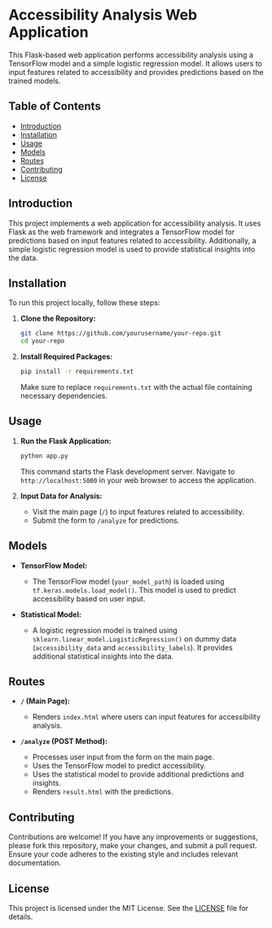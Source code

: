 # Accessibility Analysis Web Application

This Flask-based web application performs accessibility analysis using a TensorFlow model and a simple logistic regression model. It allows users to input features related to accessibility and provides predictions based on the trained models.

## Table of Contents

- [Introduction](#introduction)
- [Installation](#installation)
- [Usage](#usage)
- [Models](#models)
- [Routes](#routes)
- [Contributing](#contributing)
- [License](#license)

## Introduction

This project implements a web application for accessibility analysis. It uses Flask as the web framework and integrates a TensorFlow model for predictions based on input features related to accessibility. Additionally, a simple logistic regression model is used to provide statistical insights into the data.

## Installation

To run this project locally, follow these steps:

1. **Clone the Repository:**
    ```bash
    git clone https://github.com/yourusername/your-repo.git
    cd your-repo
    ```

2. **Install Required Packages:**
    ```bash
    pip install -r requirements.txt
    ```

   Make sure to replace `requirements.txt` with the actual file containing necessary dependencies.

## Usage

1. **Run the Flask Application:**
    ```bash
    python app.py
    ```

   This command starts the Flask development server. Navigate to `http://localhost:5000` in your web browser to access the application.

2. **Input Data for Analysis:**

   - Visit the main page (`/`) to input features related to accessibility.
   - Submit the form to `/analyze` for predictions.

## Models

- **TensorFlow Model:**
    - The TensorFlow model (`your_model_path`) is loaded using `tf.keras.models.load_model()`. This model is used to predict accessibility based on user input.

- **Statistical Model:**
    - A logistic regression model is trained using `sklearn.linear_model.LogisticRegression()` on dummy data (`accessibility_data` and `accessibility_labels`). It provides additional statistical insights into the data.

## Routes

- **`/` (Main Page):**
    - Renders `index.html` where users can input features for accessibility analysis.

- **`/analyze` (POST Method):**
    - Processes user input from the form on the main page.
    - Uses the TensorFlow model to predict accessibility.
    - Uses the statistical model to provide additional predictions and insights.
    - Renders `result.html` with the predictions.

## Contributing

Contributions are welcome! If you have any improvements or suggestions, please fork this repository, make your changes, and submit a pull request. Ensure your code adheres to the existing style and includes relevant documentation.

## License

This project is licensed under the MIT License. See the [LICENSE](LICENSE) file for details.
